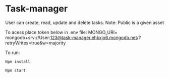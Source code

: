 # Task-manager

 
User can create, read, update and delete tasks.
Note: Public is a given asset

To acess place token below in .env file:
    MONGO_URI= mongodb+srv://User:123@task-manager.ehkxjo6.mongodb.net/?retryWrites=true&w=majority
    
To run:

    Npm install
    
    Npm start
